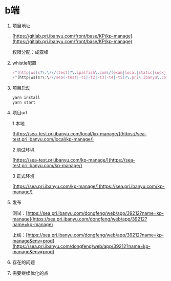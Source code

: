 # b端

1. 项目地址
    
    [https://gitlab.pri.ibanyu.com/front/base/KP/kp-manage](https://gitlab.pri.ibanyu.com/front/base/KP/kp-manage)
    
    权限分配：成亚峰
    
2. whistle配置
    
    ```jsx
    /^(http|ws)s?\:\/\/(test)?\.ipalfish\.com\/(exam|local|static|sockjs-node|manifest\.json|[^]+\.hot-update|__get\-internal\-source|\w+\.ico)(.*)$/ 127.0.0.1:8080/$3$4
    /^(http|ws)s?\:\/\/sea(-test|-t1|-t2|-t3|-t4|-t5)?\.pri\.ibanyu\.com\/(local|static|sockjs-node|manifest\.json|[^]+\.hot-update|__get\-internal\-source|\w+\.ico)(.*)$/ 127.0.0.1:8080/$3$4
    ```
    
3. 项目启动
    
    ```jsx
    yarn install
    yarn start
    ```
    
4. 项目url
    
    1 本地
    
    [https://sea-test.pri.ibanyu.com/local/kp-manage/](https://sea-test.pri.ibanyu.com/local/kp-manage/)
    
    2 测试环境
    
    [https://sea-test.pri.ibanyu.com/kp-manage/](https://sea-test.pri.ibanyu.com/kp-manage/)
    
    3 正式环境
    
    [https://sea.pri.ibanyu.com/kp-manage/](https://sea.pri.ibanyu.com/kp-manage/)
    
5. 发布
    
    测试：[https://sea.pri.ibanyu.com/dongfeng/web/app/39212?name=kp-manage](https://sea.pri.ibanyu.com/dongfeng/web/app/39212?name=kp-manage)
    
    上线：[https://sea.pri.ibanyu.com/dongfeng/web/app/39212?name=kp-manage&env=prod](https://sea.pri.ibanyu.com/dongfeng/web/app/39212?name=kp-manage&env=prod)
    
6. 存在的问题
7. 需要继续优化的点